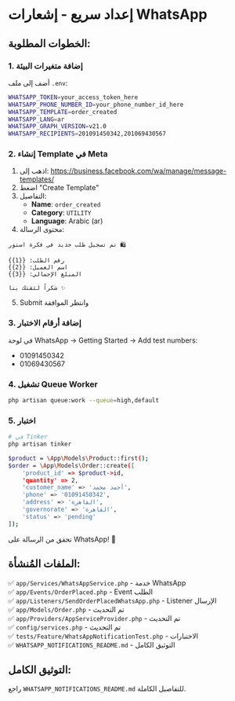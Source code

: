 # إعداد سريع - إشعارات WhatsApp

## الخطوات المطلوبة:

### 1. إضافة متغيرات البيئة

أضف إلى ملف `.env`:

```bash
WHATSAPP_TOKEN=your_access_token_here
WHATSAPP_PHONE_NUMBER_ID=your_phone_number_id_here
WHATSAPP_TEMPLATE=order_created
WHATSAPP_LANG=ar
WHATSAPP_GRAPH_VERSION=v21.0
WHATSAPP_RECIPIENTS=201091450342,201069430567
```

### 2. إنشاء Template في Meta

1. اذهب إلى: https://business.facebook.com/wa/manage/message-templates/
2. اضغط "Create Template"
3. التفاصيل:
   - **Name**: `order_created`
   - **Category**: `UTILITY`
   - **Language**: Arabic (ar)
4. محتوى الرسالة:

```
تم تسجيل طلب جديد في فكرة استور 🛍️

رقم الطلب: {{1}}
اسم العميل: {{2}}
المبلغ الإجمالي: {{3}}

شكراً لثقتك بنا ✨
```

5. Submit وانتظر الموافقة

### 3. إضافة أرقام الاختبار

في لوحة WhatsApp → Getting Started → Add test numbers:
- 01091450342
- 01069430567

### 4. تشغيل Queue Worker

```bash
php artisan queue:work --queue=high,default
```

### 5. اختبار

```bash
# في Tinker
php artisan tinker

$product = \App\Models\Product::first();
$order = \App\Models\Order::create([
    'product_id' => $product->id,
    'quantity' => 2,
    'customer_name' => 'أحمد محمد',
    'phone' => '01091450342',
    'address' => 'القاهرة',
    'governorate' => 'القاهرة',
    'status' => 'pending'
]);
```

تحقق من الرسالة على WhatsApp! 📱

## الملفات المُنشأة:

✅ `app/Services/WhatsAppService.php` - خدمة WhatsApp  
✅ `app/Events/OrderPlaced.php` - Event الطلب  
✅ `app/Listeners/SendOrderPlacedWhatsApp.php` - Listener الإرسال  
✅ `app/Models/Order.php` - تم التحديث  
✅ `app/Providers/AppServiceProvider.php` - تم التحديث  
✅ `config/services.php` - تم التحديث  
✅ `tests/Feature/WhatsAppNotificationTest.php` - الاختبارات  
✅ `WHATSAPP_NOTIFICATIONS_README.md` - التوثيق الكامل

## التوثيق الكامل:

راجع `WHATSAPP_NOTIFICATIONS_README.md` للتفاصيل الكاملة.
